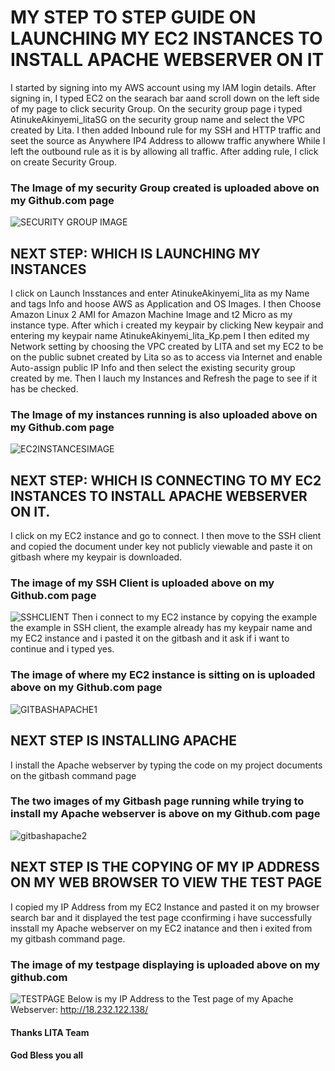 # MY STEP TO STEP GUIDE ON LAUNCHING MY EC2 INSTANCES TO INSTALL APACHE WEBSERVER ON IT
I started by signing into my AWS account using my IAM login details.
After signing in, I typed EC2 on the searach bar aand scroll down on the left side of my page to click security Group.
On the security group page i typed AtinukeAkinyemi_litaSG on the security group name and select the VPC created by Lita.
I then added Inbound rule for my SSH and HTTP traffic and seet the source as Anywhere IP4 Address to alloww traffic anywhere While I left the outbound rule as it is by allowing all traffic.
After adding rule, I click on create Security Group.
### The Image of my security Group created is uploaded above on my Github.com page
![SECURITY GROUP IMAGE](/SECURITYGROUP.png)
## NEXT STEP: WHICH IS LAUNCHING MY INSTANCES 
I click on Launch Insstances and enter AtinukeAkinyemi_lita as my Name and tags Info and hoose AWS as Application and OS Images.
I then Choose Amazon Linux 2 AMI for Amazon Machine Image and t2 Micro as my instance type.
After which i created my keypair by clicking New keypair and entering my keypair name AtinukeAkinyemi_lita_Kp.pem
I then edited my Network setting by choosing the VPC created by LITA and set my EC2 to be on the public subnet created by Lita so as to access via Internet and enable Auto-assign public IP Info and then select the existing security group created by me.
Then I lauch my Instances and Refresh the page to see if it has be checked.
### The Image of my instances running is also uploaded above on my Github.com page
![EC2INSTANCESIMAGE](/EC2RUNNING.png)
## NEXT STEP: WHICH IS CONNECTING TO MY EC2 INSTANCES TO INSTALL APACHE WEBSERVER ON IT.
I click on my EC2 instance and go to connect.
I then move to the SSH client and copied the document under key not publicly viewable and paste it on gitbash where my keypair is downloaded.
### The image of my SSH Client is uploaded above on my Github.com page
![SSHCLIENT](/SSHClient.png)
Then i connect to my EC2 instance by copying the example the example in SSH client, the example already has my keypair name and my EC2 instance and i pasted it on the gitbash and it ask if i want to continue and i typed yes.
### The image of where my EC2 instance is sitting on is uploaded above on my Github.com page
![GITBASHAPACHE1](/GITBASHAPACHE1.png)
## NEXT STEP IS INSTALLING APACHE 
I install the Apache webserver by typing the code on my project documents on the gitbash command page
### The two images of my Gitbash page running while trying to install my Apache  webserver is above on my Github.com page
![gitbashapache2](/GITBASHAPACHE2.png)
##  NEXT STEP IS THE COPYING OF MY IP ADDRESS ON MY WEB BROWSER TO VIEW THE TEST PAGE
I copied my IP Address from my EC2 Instance and pasted it on my browser search bar and it displayed the test page cconfirming i have successfully insstall my Apache webserver on my EC2 inatance and then i exited from my gitbash command page.
### The image of my testpage displaying is uploaded above on my github.com
![TESTPAGE](/TESTPAGE.png)
Below is my IP Address to the Test page of my Apache Webserver:
http://18.232.122.138/

#### Thanks LITA Team
#### God Bless you all


